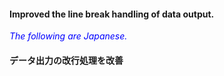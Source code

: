 #### Improved the line break handling of data output.

<font color="blue">*The following are Japanese.*</font>

#### データ出力の改行処理を改善
